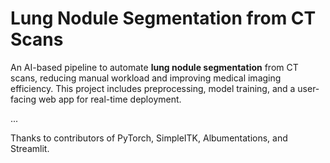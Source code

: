 # Lung Nodule Segmentation from CT Scans

An AI-based pipeline to automate **lung nodule segmentation** from CT scans, reducing manual workload and improving medical imaging efficiency. This project includes preprocessing, model training, and a user-facing web app for real-time deployment.

...

Thanks to contributors of PyTorch, SimpleITK, Albumentations, and Streamlit.



